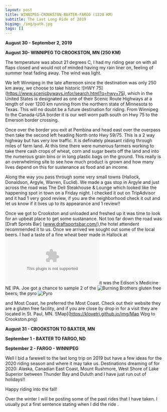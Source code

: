 ```yaml
---
layout: post
title: WINNIPEG-CROOKSTON-BAXTER-FARGO (1220 KM)
subtitle: The Last Long Ride of 2019
bigimg: /img/path.jpg
tags: []
---
```


**August 30 - September 2, 2019**

**August 30- WINNIPEG TO CROOKSTON, MN (250 KM)**

The temperature was about 21 degrees C, I had my riding gear on with all flaps closed and would not of minded having my rain liner on, feeling of summer heat fading away. The wind was light.

We left Winnipeg in the late afternoon since the destination was only 250 km away, we choose to take historic ![HWY 75] (https://www.scenicbyways.infor/search.html?q=hwy+75), which in the United States is designated as one of their Scenic Route Highways at a length of over 1200 km running from the northern state of Minnesota to Texas. This will no doubt be a future destination for riding. From Winnipeg to the Canada-USA border it is our well worn path south on Hwy 75 to the Emerson border crossing. 

Once over the border you exit at Pembina and head east over the overpass then take the second left heading North onto Hwy 59/75. This is a 2 way highway but has very low traffic. It is definately pleasant riding through miles of farm land. At this time there were numerous farmers working to take there cash crops of wheat, corn and sugar beets off the land and into the numerous grain bins or in long plastic bags on the ground. This really is an overwhelming site to see how much product is grown and how many lives depend on this for sustenance as food and an income. 

Along the way you pass through some very small towns (Hallock, Donaldson, Argyle, Warren, Euclid). We made a gas stop in Argyle and just across the road was The Dell Steakhouse & Lounge which looked like the happening spot in town on a Friday night. I checked it out on TripAdvisor and it had 1 very good review, if you are the neighborhood check it out and let us know if it lives up to its appearance and 1 review!!

Once we got to Crookston and unloaded and freshed up it was time to look for an upbeat place to get some sustanance. Not too far down the road was [Draft Sprots Bar] (www.draftsportsbar.com/),the hotel attendent recommended it to us. Once we arrived we sought out some of the local beers. I had a taste of a fine wheat beer made in Hallock at ![Revelation Ale Works](www.revales.com)it was the Edison's Medicine NE IPA. Joe got a chance to sample 2 of the ![Burning Brothers](https://www.burnbrosbrew.com) gluten free beers; the pyro ![Pyro](https://klovetri.github.io/img/pyro.jpg)

and Most Coast, he preferred the Most Coast. Check out their website they are a gluten free facility, and if you are close by drop in for a visit they are located in St. Paul, MN.
![Map](https://klovetri.github.io/img/Map Wpg to Crookston.png)




**August 31 - CROOKSTON TO BAXTER, MN**



**September 1 - BAXTER TO FARGO, ND**

**September 2 - FARGO - WINNIPEG**



Well I bid a farewell to the last long trip on 2019 but have a few ideas for the 2020 riding season and where it may take us. Destinations dreaming of for 2020: Alaska, Canadian East Coast, Mount Rushmore, West Shore of Lake Superior between Thunder Bay and Duluth and I have just run out of holidays!!

Happy riding into the fall!

Over the winter I will be posting some of the past rides that I have taken. I usually put a first sentence stating when I did the ride .
